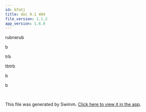 ```yaml
---
id: b7atj
title: doc 0.1 404
file_version: 1.1.2
app_version: 1.6.0
---
```


rubnerub

b

trb

tbtrb

b

b

<br/>

This file was generated by Swimm. [Click here to view it in the app](http://localhost:5002/repos/Z2l0aHViJTNBJTNBTm9hUmVwbyUzQSUzQU5vYW96ZXI=/docs/b7atj).

